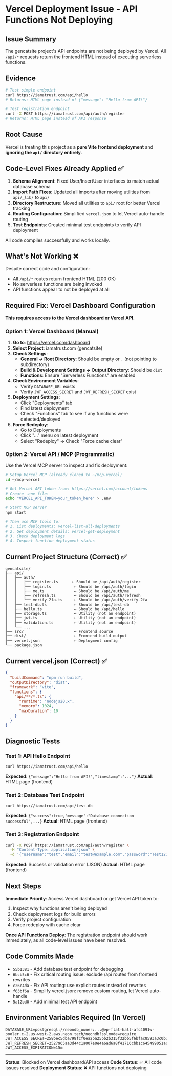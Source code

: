 # Vercel Deployment Issue - API Functions Not Deploying

## Issue Summary

The gencatsite project's API endpoints are not being deployed by Vercel. All `/api/*` requests return the frontend HTML instead of executing serverless functions.

## Evidence

```bash
# Test simple endpoint
curl https://iamatrust.com/api/hello
# Returns: HTML page instead of {"message": "Hello from API!"}

# Test registration endpoint
curl -X POST https://iamatrust.com/api/auth/register
# Returns: HTML page instead of API response
```

## Root Cause

Vercel is treating this project as a **pure Vite frontend deployment** and **ignoring the `api/` directory entirely**.

## Code-Level Fixes Already Applied ✅

1. **Schema Alignment**: Fixed User/InsertUser interfaces to match actual database schema
2. **Import Path Fixes**: Updated all imports after moving utilities from `api/_lib/` to `api/`
3. **Directory Restructure**: Moved all utilities to `api/` root for better Vercel tracking
4. **Routing Configuration**: Simplified `vercel.json` to let Vercel auto-handle routing
5. **Test Endpoints**: Created minimal test endpoints to verify API deployment

All code compiles successfully and works locally.

## What's Not Working ❌

Despite correct code and configuration:
- All `/api/*` routes return frontend HTML (200 OK)
- No serverless functions are being invoked
- API functions appear to not be deployed at all

## Required Fix: Vercel Dashboard Configuration

**This requires access to the Vercel dashboard or Vercel API.**

### Option 1: Vercel Dashboard (Manual)

1. **Go to**: https://vercel.com/dashboard
2. **Select Project**: iamatrust.com (gencatsite)
3. **Check Settings**:
   - **General → Root Directory**: Should be empty or `.` (not pointing to subdirectory)
   - **Build & Development Settings → Output Directory**: Should be `dist`
   - **Functions**: Ensure "Serverless Functions" are enabled
4. **Check Environment Variables**:
   - Verify `DATABASE_URL` exists
   - Verify `JWT_ACCESS_SECRET` and `JWT_REFRESH_SECRET` exist
5. **Deployment Settings**:
   - Click "Deployments" tab
   - Find latest deployment
   - Check "Functions" tab to see if any functions were detected/deployed
6. **Force Redeploy**:
   - Go to Deployments
   - Click "..." menu on latest deployment
   - Select "Redeploy" → Check "Force cache clear"

### Option 2: Vercel API / MCP (Programmatic)

Use the Vercel MCP server to inspect and fix deployment:

```bash
# Setup Vercel MCP (already cloned to ~/mcp-vercel)
cd ~/mcp-vercel

# Get Vercel API token from: https://vercel.com/account/tokens
# Create .env file:
echo "VERCEL_API_TOKEN=your_token_here" > .env

# Start MCP server
npm start

# Then use MCP tools to:
# 1. List deployments: vercel-list-all-deployments
# 2. Get deployment details: vercel-get-deployment
# 3. Check deployment logs
# 4. Inspect function deployment status
```

## Current Project Structure (Correct) ✅

```
gencatsite/
├── api/
│   ├── auth/
│   │   ├── register.ts      ← Should be /api/auth/register
│   │   ├── login.ts          ← Should be /api/auth/login
│   │   ├── me.ts             ← Should be /api/auth/me
│   │   ├── refresh.ts        ← Should be /api/auth/refresh
│   │   └── verify-2fa.ts     ← Should be /api/auth/verify-2fa
│   ├── test-db.ts            ← Should be /api/test-db
│   ├── hello.ts              ← Should be /api/hello
│   ├── storage.ts            ← Utility (not an endpoint)
│   ├── jwt.ts                ← Utility (not an endpoint)
│   ├── validation.ts         ← Utility (not an endpoint)
│   └── ...
├── src/                      ← Frontend source
├── dist/                     ← Frontend build output
├── vercel.json               ← Deployment config
└── package.json
```

## Current vercel.json (Correct) ✅

```json
{
  "buildCommand": "npm run build",
  "outputDirectory": "dist",
  "framework": "vite",
  "functions": {
    "api/**/*.ts": {
      "runtime": "nodejs20.x",
      "memory": 1024,
      "maxDuration": 10
    }
  }
}
```

## Diagnostic Tests

### Test 1: API Hello Endpoint
```bash
curl https://iamatrust.com/api/hello
```
**Expected**: `{"message":"Hello from API!","timestamp":"..."}`
**Actual**: HTML page (frontend)

### Test 2: Database Test Endpoint
```bash
curl https://iamatrust.com/api/test-db
```
**Expected**: `{"success":true,"message":"Database connection successful",...}`
**Actual**: HTML page (frontend)

### Test 3: Registration Endpoint
```bash
curl -X POST https://iamatrust.com/api/auth/register \
  -H "Content-Type: application/json" \
  -d '{"username":"test","email":"test@example.com","password":"Test123!"}'
```
**Expected**: Success or validation error (JSON)
**Actual**: HTML page (frontend)

## Next Steps

**Immediate Priority**: Access Vercel dashboard or get Vercel API token to:
1. Inspect why functions aren't being deployed
2. Check deployment logs for build errors
3. Verify project configuration
4. Force redeploy with cache clear

**Once API Functions Deploy**: The registration endpoint should work immediately, as all code-level issues have been resolved.

## Code Commits Made

- `55b1381` - Add database test endpoint for debugging
- `6bcb5c6` - Fix critical routing issue: exclude /api routes from frontend rewrites
- `c26c4da` - Fix API routing: use explicit routes instead of rewrites
- `f63bf6a` - Simplify vercel.json: remove custom routing, let Vercel auto-handle
- `5a12bd0` - Add minimal test API endpoint

## Environment Variables Required (In Vercel)

```env
DATABASE_URL=postgresql://neondb_owner:...@ep-flat-hall-afc4091w-pooler.c-2.us-west-2.aws.neon.tech/neondb?sslmode=require
JWT_ACCESS_SECRET=258bec5dba798fcf0ea2ba25bb2b315f32bb5f6bfac8593a3c0b3a3b5cfa42b9d3efada6ddf657f827e4be56f6bf97919088f4d7c6c1ba492d0b33ec6bb87988
JWT_REFRESH_SECRET=2527965aa3d44c1a007e0e4a6ad6a8f41716cbb1c645499051a6b73a26b06dd8c0284f475016c022c5e40b5ee239da4b07b3ce9fa036414054a6f3d661e65f97
JWT_ACCESS_EXPIRATION=15m
```

---

**Status**: Blocked on Vercel dashboard/API access
**Code Status**: ✅ All code issues resolved
**Deployment Status**: ❌ API functions not deploying
